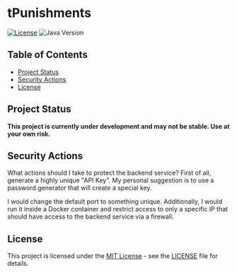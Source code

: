 # tPunishments

[![License](https://img.shields.io/badge/license-MIT-blue.svg)](LICENSE)
![Java Version](https://img.shields.io/badge/Java-17%2B-blue.svg)

## Table of Contents

- [Project Status](#project-status)
- [Security Actions](#security-actions)
- [License](#license)


## Project Status

<b>This project is currently under development and may not be stable. Use at your own risk.</b>


## Security Actions
What actions should I take to protect the backend service? First of all, generate a highly unique "API Key". My personal suggestion is to use a password generator that will create a special key.

I would change the default port to something unique. Additionally, I would run it inside a Docker container and restrict access to only a specific IP that should have access to the backend service via a firewall.

## License

This project is licensed under the [MIT License](LICENSE) - see the [LICENSE](LICENSE) file for details.